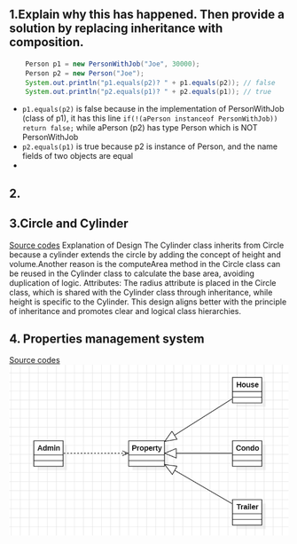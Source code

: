 ## 1.Explain why this has happened. Then provide a solution by replacing inheritance with composition.
```java
    Person p1 = new PersonWithJob("Joe", 30000);
    Person p2 = new Person("Joe");
    System.out.println("p1.equals(p2)? " + p1.equals(p2)); // false
	System.out.println("p2.equals(p1)? " + p2.equals(p1)); // true
```
- `p1.equals(p2)` is false because in the implementation of  PersonWithJob (class of p1), it has this line `if(!(aPerson instanceof PersonWithJob)) return false;` while aPerson (p2) has type Person which is NOT PersonWithJob
- `p2.equals(p1)` is true because p2 is instance of Person, and the name fields of two objects are equal
- 
## 2.
## 3.Circle and Cylinder
[Source codes](./prob3)
Explanation of Design
The Cylinder class inherits from Circle because a cylinder extends the circle by adding the concept of height and volume.Another reason is the computeArea method in the Circle class can be reused in the Cylinder class to calculate the base area, avoiding duplication of logic.
Attributes: The radius attribute is placed in the Circle class, which is shared with the Cylinder class through inheritance, while height is specific to the Cylinder.
This design aligns better with the principle of inheritance and promotes clear and logical class hierarchies.
## 4. Properties management system
[Source codes](./prob4)
![diagram](./prob4/lab3prob4.png)
